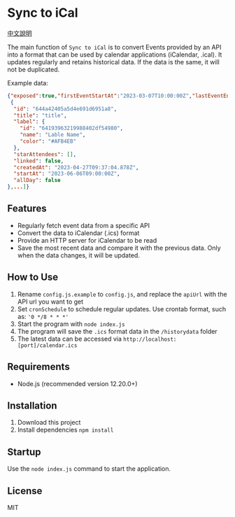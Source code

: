 # Sync to iCal

[中文說明](README.zh-tw.md)

The main function of `Sync to iCal` is to convert Events provided by an API into a format that can be used by calendar applications (iCalendar, .ical). It updates regularly and retains historical data. If the data is the same, it will not be duplicated.

Example data:
```json
{"exposed":true,"firstEventStartAt":"2023-03-07T10:00:00Z","lastEventEndAt":"2023-07-31T10:00:00Z","events":[
 {
  "id": "644a42405a5d4e691d6951a8",
  "title": "title",
  "label": {
    "id": "64193963219988402df54980",
    "name": "Lable Name",
    "color": "#AFB4EB"
  },
  "starAttendees": [],
  "linked": false,
  "createdAt": "2023-04-27T09:37:04.878Z",
  "startAt": "2023-06-06T09:00:00Z",
  "allDay": false
},...]}

```

## Features

- Regularly fetch event data from a specific API
- Convert the data to iCalendar (.ics) format
- Provide an HTTP server for iCalendar to be read
- Save the most recent data and compare it with the previous data. Only when the data changes, it will be updated.

## How to Use

1. Rename `config.js.example` to `config.js`, and replace the `apiUrl` with the API url you want to get
2. Set `cronSchedule` to schedule regular updates. Use crontab format, such as: `'0 */8 * * *'`
3. Start the program with `node index.js`
4. The program will save the `.ics` format data in the `/historydata` folder
5. The latest data can be accessed via `http://localhost:[port]/calendar.ics`

## Requirements

- Node.js (recommended version 12.20.0+)

## Installation

1. Download this project
2. Install dependencies `npm install`

## Startup

Use the `node index.js` command to start the application.

## License

MIT